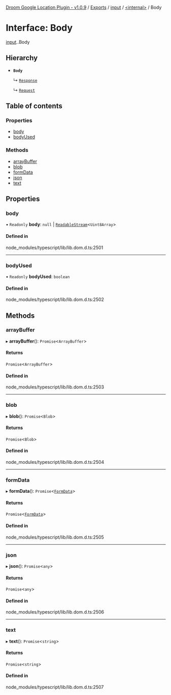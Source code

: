 [Droom Google Location Plugin - v1.0.9](../README.md) / [Exports](../modules.md) / [input](../modules/input.md) / [<internal\>](../modules/input._internal_.md) / Body

# Interface: Body

[input](../modules/input.md).[<internal>](../modules/input._internal_.md).Body

## Hierarchy

- **`Body`**

  ↳ [`Response`](input._internal_.Response.md)

  ↳ [`Request`](input._internal_.Request.md)

## Table of contents

### Properties

- [body](input._internal_.Body.md#body)
- [bodyUsed](input._internal_.Body.md#bodyused)

### Methods

- [arrayBuffer](input._internal_.Body.md#arraybuffer)
- [blob](input._internal_.Body.md#blob)
- [formData](input._internal_.Body.md#formdata)
- [json](input._internal_.Body.md#json)
- [text](input._internal_.Body.md#text)

## Properties

### body

• `Readonly` **body**: ``null`` \| [`ReadableStream`](../modules/input._internal_.md#readablestream)<`Uint8Array`\>

#### Defined in

node_modules/typescript/lib/lib.dom.d.ts:2501

___

### bodyUsed

• `Readonly` **bodyUsed**: `boolean`

#### Defined in

node_modules/typescript/lib/lib.dom.d.ts:2502

## Methods

### arrayBuffer

▸ **arrayBuffer**(): `Promise`<`ArrayBuffer`\>

#### Returns

`Promise`<`ArrayBuffer`\>

#### Defined in

node_modules/typescript/lib/lib.dom.d.ts:2503

___

### blob

▸ **blob**(): `Promise`<`Blob`\>

#### Returns

`Promise`<`Blob`\>

#### Defined in

node_modules/typescript/lib/lib.dom.d.ts:2504

___

### formData

▸ **formData**(): `Promise`<[`FormData`](../modules/input._internal_.md#formdata)\>

#### Returns

`Promise`<[`FormData`](../modules/input._internal_.md#formdata)\>

#### Defined in

node_modules/typescript/lib/lib.dom.d.ts:2505

___

### json

▸ **json**(): `Promise`<`any`\>

#### Returns

`Promise`<`any`\>

#### Defined in

node_modules/typescript/lib/lib.dom.d.ts:2506

___

### text

▸ **text**(): `Promise`<`string`\>

#### Returns

`Promise`<`string`\>

#### Defined in

node_modules/typescript/lib/lib.dom.d.ts:2507
